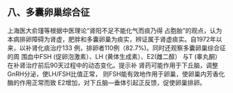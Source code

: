 ## 八、多囊卵巢综合征

 上海医大俞瑾等根据中医理论“肾阳不足不能化气而痰乃得 占胞胎”的观点，认为本病排卵障碍为肾虚，肥胖和多囊卵巢为痰实，辨证属于肾虚痰实。自1972年以来，以补肾化痰治疗133 例，排卵者110例（82.7%)。同时还观察多囊卵巢综合征的周 围血中FSH  (促卵泡激素）、LH  (黄体生成素）、E2(雌二醇） 与T (睾丸酮）在补肾治疗前后90天过程中的动态变化。提示补 肾药可能作用于下丘脑，调整GnRH分泌，使LH/FSH比值正常， 则FSH能有效地作用于卵巢，使卵巢内芳香化酶的作用正常而致 E2增加，对下丘脑—垂体引起正反馈，促使卵巢排卵。